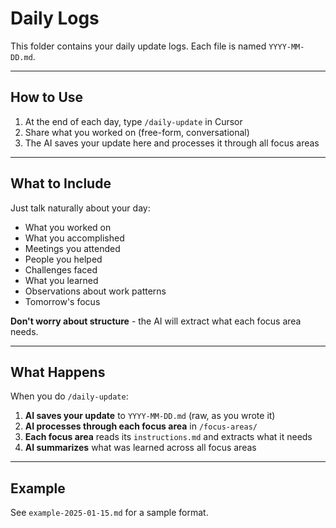 # Daily Logs

This folder contains your daily update logs. Each file is named `YYYY-MM-DD.md`.

---

## How to Use

1. At the end of each day, type `/daily-update` in Cursor
2. Share what you worked on (free-form, conversational)
3. The AI saves your update here and processes it through all focus areas

---

## What to Include

Just talk naturally about your day:
- What you worked on
- What you accomplished
- Meetings you attended
- People you helped
- Challenges faced
- What you learned
- Observations about work patterns
- Tomorrow's focus

**Don't worry about structure** - the AI will extract what each focus area needs.

---

## What Happens

When you do `/daily-update`:

1. **AI saves your update** to `YYYY-MM-DD.md` (raw, as you wrote it)
2. **AI processes through each focus area** in `/focus-areas/`
3. **Each focus area** reads its `instructions.md` and extracts what it needs
4. **AI summarizes** what was learned across all focus areas

---

## Example

See `example-2025-01-15.md` for a sample format.
